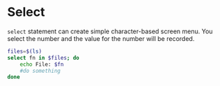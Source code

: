 # Select
`select` statement can create simple character-based screen menu.
You select the number and the value for the number will be recorded.

```sh
files=$(ls)
select fn in $files; do
    echo File: $fn
    #do something
done
```
